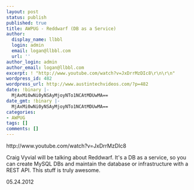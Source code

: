 ```yaml
---
layout: post
status: publish
published: true
title: AWPUG - Reddwarf (DB as a Service)
author:
  display_name: llbbl
  login: admin
  email: logan@llbbl.com
  url: ''
author_login: admin
author_email: logan@llbbl.com
excerpt: ! "http://www.youtube.com/watch?v=JxDrrMzDIc8\r\n\r\n"
wordpress_id: 482
wordpress_url: http://www.austintechvideos.com/?p=482
date: !binary |-
  MjAxMi0wNi0yNSAyMjoyNTo1NCAtMDUwMA==
date_gmt: !binary |-
  MjAxMi0wNi0yNSAyMjoyNTo1NCAtMDUwMA==
categories:
- AWPUG
tags: []
comments: []
---
```

<p>http://www.youtube.com/watch?v=JxDrrMzDIc8</p>
<p><a id="more"></a><a id="more-482"></a></p>
<p>Craig Vyvial will be talking about Reddwarf. It's a DB as a service, so you can create MySQL DBs and maintain the database or infrastructure with a REST API. This stuff is truly awesome.</p>
<p>05.24.2012</p>
<p>&nbsp;</p>

